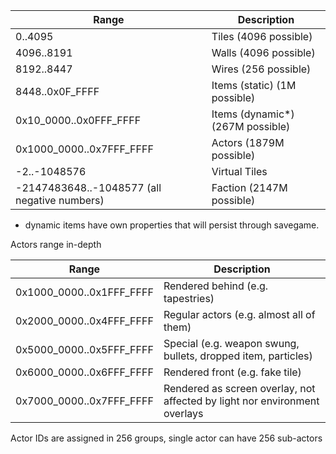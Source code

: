 |Range|Description|
|-----|-----------|
|0..4095|Tiles (4096 possible)|
|4096..8191|Walls (4096 possible)|
|8192..8447|Wires (256 possible)|
|8448..0x0F_FFFF|Items (static) (1M possible)|
|0x10_0000..0x0FFF_FFFF|Items (dynamic\*) (267M possible)|
|0x1000_0000..0x7FFF_FFFF|Actors (1879M possible)|
|-2..-1048576|Virtual Tiles|
|-2147483648..-1048577 (all negative numbers)|Faction (2147M possible)|

* dynamic items have own properties that will persist through savegame.

Actors range in-depth

|Range|Description|
|-----|-----------|
|0x1000_0000..0x1FFF_FFFF|Rendered behind (e.g. tapestries)|
|0x2000_0000..0x4FFF_FFFF|Regular actors (e.g. almost all of them)|
|0x5000_0000..0x5FFF_FFFF|Special (e.g. weapon swung, bullets, dropped item, particles)|
|0x6000_0000..0x6FFF_FFFF|Rendered front (e.g. fake tile)|
|0x7000_0000..0x7FFF_FFFF|Rendered as screen overlay, not affected by light nor environment overlays|

Actor IDs are assigned in 256 groups, single actor can have 256 sub-actors